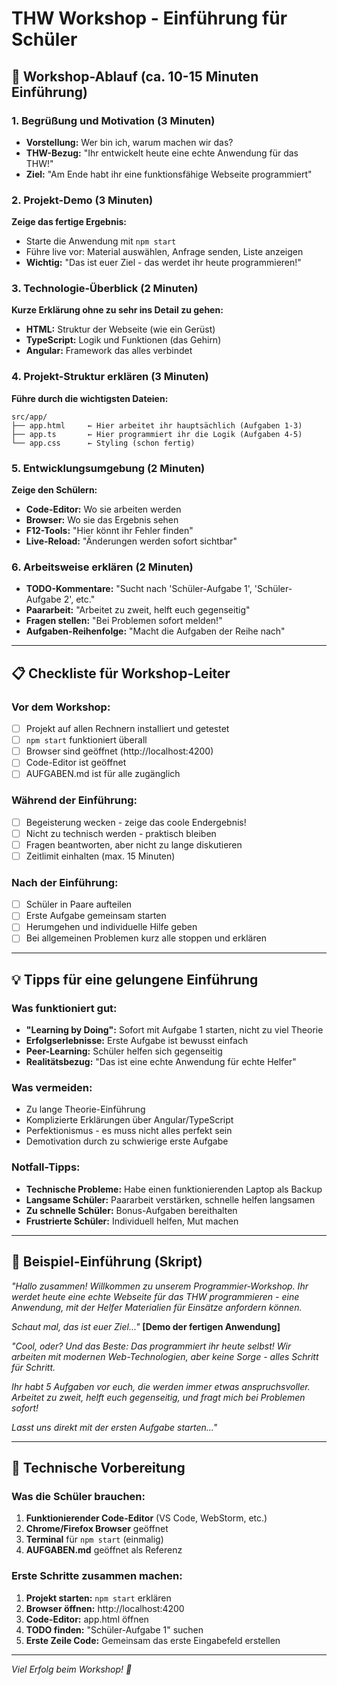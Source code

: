 # THW Workshop - Einführung für Schüler

## 🎯 Workshop-Ablauf (ca. 10-15 Minuten Einführung)

### 1. Begrüßung und Motivation (3 Minuten)
- **Vorstellung:** Wer bin ich, warum machen wir das?
- **THW-Bezug:** "Ihr entwickelt heute eine echte Anwendung für das THW!"
- **Ziel:** "Am Ende habt ihr eine funktionsfähige Webseite programmiert"

### 2. Projekt-Demo (3 Minuten)
**Zeige das fertige Ergebnis:**
- Starte die Anwendung mit `npm start`
- Führe live vor: Material auswählen, Anfrage senden, Liste anzeigen
- **Wichtig:** "Das ist euer Ziel - das werdet ihr heute programmieren!"

### 3. Technologie-Überblick (2 Minuten)
**Kurze Erklärung ohne zu sehr ins Detail zu gehen:**
- **HTML:** Struktur der Webseite (wie ein Gerüst)
- **TypeScript:** Logik und Funktionen (das Gehirn)
- **Angular:** Framework das alles verbindet

### 4. Projekt-Struktur erklären (3 Minuten)
**Führe durch die wichtigsten Dateien:**
```
src/app/
├── app.html     ← Hier arbeitet ihr hauptsächlich (Aufgaben 1-3)
├── app.ts       ← Hier programmiert ihr die Logik (Aufgaben 4-5)
└── app.css      ← Styling (schon fertig)
```

### 5. Entwicklungsumgebung (2 Minuten)
**Zeige den Schülern:**
- **Code-Editor:** Wo sie arbeiten werden
- **Browser:** Wo sie das Ergebnis sehen
- **F12-Tools:** "Hier könnt ihr Fehler finden"
- **Live-Reload:** "Änderungen werden sofort sichtbar"

### 6. Arbeitsweise erklären (2 Minuten)
- **TODO-Kommentare:** "Sucht nach 'Schüler-Aufgabe 1', 'Schüler-Aufgabe 2', etc."
- **Paararbeit:** "Arbeitet zu zweit, helft euch gegenseitig"
- **Fragen stellen:** "Bei Problemen sofort melden!"
- **Aufgaben-Reihenfolge:** "Macht die Aufgaben der Reihe nach"

---

## 📋 Checkliste für Workshop-Leiter

### Vor dem Workshop:
- [ ] Projekt auf allen Rechnern installiert und getestet
- [ ] `npm start` funktioniert überall
- [ ] Browser sind geöffnet (http://localhost:4200)
- [ ] Code-Editor ist geöffnet
- [ ] AUFGABEN.md ist für alle zugänglich

### Während der Einführung:
- [ ] Begeisterung wecken - zeige das coole Endergebnis!
- [ ] Nicht zu technisch werden - praktisch bleiben
- [ ] Fragen beantworten, aber nicht zu lange diskutieren
- [ ] Zeitlimit einhalten (max. 15 Minuten)

### Nach der Einführung:
- [ ] Schüler in Paare aufteilen
- [ ] Erste Aufgabe gemeinsam starten
- [ ] Herumgehen und individuelle Hilfe geben
- [ ] Bei allgemeinen Problemen kurz alle stoppen und erklären

---

## 💡 Tipps für eine gelungene Einführung

### Was funktioniert gut:
- **"Learning by Doing":** Sofort mit Aufgabe 1 starten, nicht zu viel Theorie
- **Erfolgserlebnisse:** Erste Aufgabe ist bewusst einfach
- **Peer-Learning:** Schüler helfen sich gegenseitig
- **Realitätsbezug:** "Das ist eine echte Anwendung für echte Helfer"

### Was vermeiden:
- Zu lange Theorie-Einführung
- Komplizierte Erklärungen über Angular/TypeScript
- Perfektionismus - es muss nicht alles perfekt sein
- Demotivation durch zu schwierige erste Aufgabe

### Notfall-Tipps:
- **Technische Probleme:** Habe einen funktionierenden Laptop als Backup
- **Langsame Schüler:** Paararbeit verstärken, schnelle helfen langsamen
- **Zu schnelle Schüler:** Bonus-Aufgaben bereithalten
- **Frustrierte Schüler:** Individuell helfen, Mut machen

---

## 🎤 Beispiel-Einführung (Skript)

*"Hallo zusammen! Willkommen zu unserem Programmier-Workshop. Ihr werdet heute eine echte Webseite für das THW programmieren - eine Anwendung, mit der Helfer Materialien für Einsätze anfordern können.*

*Schaut mal, das ist euer Ziel..."* **[Demo der fertigen Anwendung]**

*"Cool, oder? Und das Beste: Das programmiert ihr heute selbst! Wir arbeiten mit modernen Web-Technologien, aber keine Sorge - alles Schritt für Schritt.*

*Ihr habt 5 Aufgaben vor euch, die werden immer etwas anspruchsvoller. Arbeitet zu zweit, helft euch gegenseitig, und fragt mich bei Problemen sofort!*

*Lasst uns direkt mit der ersten Aufgabe starten..."*

---

## 🔧 Technische Vorbereitung

### Was die Schüler brauchen:
1. **Funktionierender Code-Editor** (VS Code, WebStorm, etc.)
2. **Chrome/Firefox Browser** geöffnet
3. **Terminal** für `npm start` (einmalig)
4. **AUFGABEN.md** geöffnet als Referenz

### Erste Schritte zusammen machen:
1. **Projekt starten:** `npm start` erklären
2. **Browser öffnen:** http://localhost:4200
3. **Code-Editor:** app.html öffnen
4. **TODO finden:** "Schüler-Aufgabe 1" suchen
5. **Erste Zeile Code:** Gemeinsam das erste Eingabefeld erstellen

---

*Viel Erfolg beim Workshop! 🚀*
